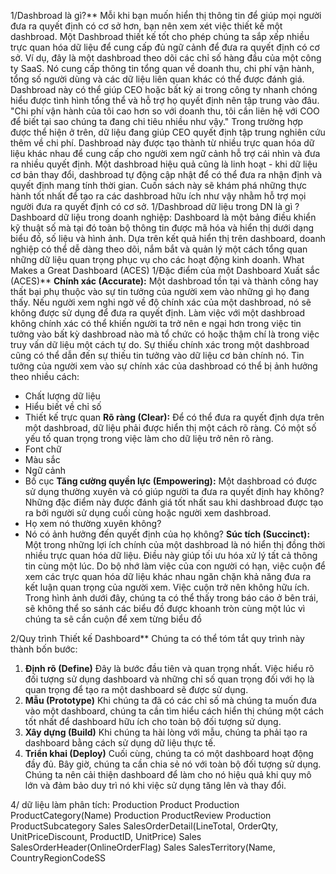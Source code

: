 
1/Dashbroad là gì?**
Mỗi khi bạn muốn hiển thị thông tin để giúp mọi người đưa ra quyết định có cơ sở hơn, bạn nên xem xét việc thiết kế một dashbroad. Một Dashbroad thiết kế tốt cho phép chúng ta sắp xếp nhiều trực quan hóa dữ liệu để cung cấp đủ ngữ cảnh để đưa ra quyết định có cơ sở.
Ví dụ, đây là một dashbroad theo dõi các chỉ số hàng đầu của một công ty SaaS. Nó cung cấp thông tin tổng quan về doanh thu, chi phí vận hành, tổng số người dùng và các dữ liệu liên quan khác có thể được đánh giá.
Dashbroad này có thể giúp CEO hoặc bất kỳ ai trong công ty nhanh chóng hiểu được tình hình tổng thể và hỗ trợ họ quyết định nên tập trung vào đâu.
"Chi phí vận hành của tôi cao hơn so với doanh thu, tôi cần liên hệ với COO để biết tại sao chúng ta đang chi tiêu nhiều như vậy."
Trong trường hợp được thể hiện ở trên, dữ liệu đang giúp CEO quyết định tập trung nghiên cứu thêm về chi phí.
Dashbroad này được tạo thành từ nhiều trực quan hóa dữ liệu khác nhau để cung cấp cho người xem ngữ cảnh hỗ trợ cái nhìn và đưa ra nhiều quyết định. Một dashbroad hiệu quả cũng là linh hoạt - khi dữ liệu cơ bản thay đổi, dashbroad tự động cập nhật để có thể đưa ra nhận định và quyết định mang tính thời gian. Cuốn sách này sẽ khám phá những thực hành tốt nhất để tạo ra các dashbroad hữu ích như vậy nhằm hỗ trợ mọi người đưa ra quyết định có cơ sở.
1/Dashbroad dữ liệu trong DN là gì ?
Dashboard dữ liệu trong doanh nghiệp: Dashboard là một bảng điều khiển kỹ thuật số mà tại đó toàn bộ thông tin được mã hóa và hiển thị dưới dạng biểu đồ, số liệu và hình ảnh. Dựa trên kết quả hiển thị trên dashboard, doanh nghiệp có thể dễ dàng theo dõi, nắm bắt và quản lý một cách tổng quan những dữ liệu quan trọng phục vụ cho các hoạt động kinh doanh.
What Makes a Great Dashboard (ACES)
1/Đặc điểm của một Dashboard Xuất sắc (ACES)**
**Chính xác (Accurate):**
Một dashbroad tồn tại và thành công hay thất bại phụ thuộc vào sự tin tưởng của người xem vào những gì họ đang thấy. Nếu người xem nghi ngờ về độ chính xác của một dashbroad, nó sẽ không được sử dụng để đưa ra quyết định. Làm việc với một dashbroad không chính xác có thể khiến người ta trở nên e ngại hơn trong việc tin tưởng vào bất kỳ dashbroad nào mà tổ chức có hoặc thậm chí là trong việc truy vấn dữ liệu một cách tự do. Sự thiếu chính xác trong một dashbroad cũng có thể dẫn đến sự thiếu tin tưởng vào dữ liệu cơ bản chính nó.
Tin tưởng của người xem vào sự chính xác của dashbroad có thể bị ảnh hưởng theo nhiều cách:
- Chất lượng dữ liệu
- Hiểu biết về chỉ số
- Thiết kế trực quan
**Rõ ràng (Clear):**
Để có thể đưa ra quyết định dựa trên một dashbroad, dữ liệu phải được hiển thị một cách rõ ràng. Có một số yếu tố quan trọng trong việc làm cho dữ liệu trở nên rõ ràng.
- Font chữ
- Màu sắc
- Ngữ cảnh
- Bố cục
**Tăng cường quyền lực (Empowering):**
Một dashbroad có được sử dụng thường xuyên và có giúp người ta đưa ra quyết định hay không? Những đặc điểm này được đánh giá tốt nhất sau khi dashbroad được tạo ra bởi người sử dụng cuối cùng hoặc người xem dashbroad.
- Họ xem nó thường xuyên không?
- Nó có ảnh hưởng đến quyết định của họ không?
**Súc tích (Succinct):**
Một trong những lợi ích chính của một dashbroad là nó hiển thị đồng thời nhiều trực quan hóa dữ liệu. Điều này giúp tối ưu hóa xử lý tất cả thông tin cùng một lúc. Do bộ nhớ làm việc của con người có hạn, việc cuộn để xem các trực quan hóa dữ liệu khác nhau ngăn chặn khả năng đưa ra kết luận quan trọng của người xem. Việc cuộn trở nên không hữu ích. Trong hình ảnh dưới đây, chúng ta có thể thấy trong báo cáo ở bên trái, sẽ không thể so sánh các biểu đồ được khoanh tròn cùng một lúc vì chúng ta sẽ cần cuộn để xem từng biểu đồ

2/Quy trình Thiết kế Dashboard**
Chúng ta có thể tóm tắt quy trình này thành bốn bước:
1. **Định rõ (Define)**
   Đây là bước đầu tiên và quan trọng nhất. Việc hiểu rõ đối tượng sử dụng dashboard và những chỉ số quan trọng đối với họ là quan trọng để tạo ra một dashboard sẽ được sử dụng.
2. **Mẫu (Prototype)**
   Khi chúng ta đã có các chỉ số mà chúng ta muốn đưa vào một dashboard, chúng ta cần tìm hiểu cách hiển thị chúng một cách tốt nhất để dashboard hữu ích cho toàn bộ đối tượng sử dụng.
3. **Xây dựng (Build)**
Khi chúng ta hài lòng với mẫu, chúng ta phải tạo ra dashboard bằng cách sử dụng dữ liệu thực tế.
4. **Triển khai (Deploy)**
Cuối cùng, chúng ta có một dashboard hoạt động đầy đủ. Bây giờ, chúng ta cần chia sẻ nó với toàn bộ đối tượng sử dụng. Chúng ta nên cải thiện dashboard để làm cho nó hiệu quả khi quy mô lớn và đảm bảo duy trì nó khi việc sử dụng tăng lên và thay đổi.

4/ dữ liệu làm phân tích:
Production Product
Production ProductCategory(Name)
Production ProductReview
Production ProductSubcategory
Sales SalesOrderDetail(LineTotal, OrderQty, UnitPriceDiscount, ProductID, UnitPrice)
Sales SalesOrderHeader(OnlineOrderFlag)
Sales SalesTerritory(Name, CountryRegionCodeSS

